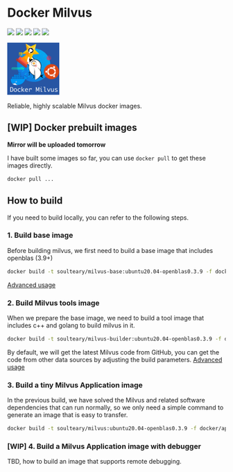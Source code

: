 # Docker Milvus

![](https://img.shields.io/badge/Ubuntu-20.04-orange) ![](https://img.shields.io/badge/Ubuntu-22.04-orange) ![](https://img.shields.io/badge/OpenBLAS-0.3.9-red) ![](https://img.shields.io/badge/OpenBLAS-0.3.20-red) ![](https://img.shields.io/badge/Docker-latest-blue) 

<img src="images/logo.jpg" width="120"/>

Reliable, highly scalable Milvus docker images.

## [WIP] Docker prebuilt images

**Mirror will be uploaded tomorrow**

I have built some images so far, you can use `docker pull` to get these images directly.

```bash
docker pull ...
```

## How to build

If you need to build locally, you can refer to the following steps.
### 1. Build base image

Before building milvus, we first need to build a base image that includes openblas (3.9+)

```bash
docker build -t soulteary/milvus-base:ubuntu20.04-openblas0.3.9 -f docker/base/Dockerfile .
```

[Advanced usage](./docs/01.build-openblas.md)

### 2. Build Milvus tools image

When we prepare the base image, we need to build a tool image that includes c++ and golang to build milvus in it.

```bash
docker build -t soulteary/milvus-builder:ubuntu20.04-openblas0.3.9 -f docker/builder/Dockerfile .
```

By default, we will get the latest Milvus code from GitHub, you can get the code from other data sources by adjusting the build parameters. [Advanced usage](./docs/02.build-builder.md)

### 3. Build a tiny Milvus Application image

In the previous build, we have solved the Milvus and related software dependencies that can run normally, so we only need a simple command to generate an image that is easy to transfer.

```bash
docker build -t soulteary/milvus:ubuntu20.04-openblas0.3.9 -f docker/app/Dockerfile .
```

### [WIP] 4. Build a Milvus Application image with debugger

TBD, how to build an image that supports remote debugging.
